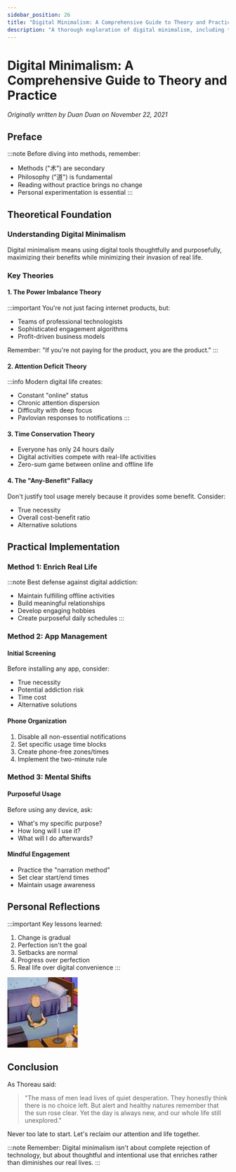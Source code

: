 ```yaml
---
sidebar_position: 26
title: "Digital Minimalism: A Comprehensive Guide to Theory and Practice"
description: "A thorough exploration of digital minimalism, including theoretical foundations, practical methods, and personal reflections on implementing a minimalist digital lifestyle"
---
```


# Digital Minimalism: A Comprehensive Guide to Theory and Practice

*Originally written by Duan Duan on November 22, 2021*

## Preface

:::note
Before diving into methods, remember:
- Methods ("术") are secondary
- Philosophy ("道") is fundamental
- Reading without practice brings no change
- Personal experimentation is essential
  :::

## Theoretical Foundation

### Understanding Digital Minimalism

Digital minimalism means using digital tools thoughtfully and purposefully, maximizing their benefits while minimizing their invasion of real life.

### Key Theories

#### 1. The Power Imbalance Theory
:::important
You're not just facing internet products, but:
- Teams of professional technologists
- Sophisticated engagement algorithms
- Profit-driven business models

Remember: "If you're not paying for the product, you are the product."
:::

#### 2. Attention Deficit Theory
:::info
Modern digital life creates:
- Constant "online" status
- Chronic attention dispersion
- Difficulty with deep focus
- Pavlovian responses to notifications
  :::

#### 3. Time Conservation Theory
- Everyone has only 24 hours daily
- Digital activities compete with real-life activities
- Zero-sum game between online and offline life

#### 4. The "Any-Benefit" Fallacy
Don't justify tool usage merely because it provides some benefit. Consider:
- True necessity
- Overall cost-benefit ratio
- Alternative solutions

## Practical Implementation

### Method 1: Enrich Real Life
:::note
Best defense against digital addiction:
- Maintain fulfilling offline activities
- Build meaningful relationships
- Develop engaging hobbies
- Create purposeful daily schedules
  :::

### Method 2: App Management

#### Initial Screening
Before installing any app, consider:
- True necessity
- Potential addiction risk
- Time cost
- Alternative solutions

#### Phone Organization
1. Disable all non-essential notifications
2. Set specific usage time blocks
3. Create phone-free zones/times
4. Implement the two-minute rule

### Method 3: Mental Shifts

#### Purposeful Usage
Before using any device, ask:
- What's my specific purpose?
- How long will I use it?
- What will I do afterwards?

#### Mindful Engagement
- Practice the "narration method"
- Set clear start/end times
- Maintain usage awareness

## Personal Reflections

:::important
Key lessons learned:
1. Change is gradual
2. Perfection isn't the goal
3. Setbacks are normal
4. Progress over perfection
5. Real life over digital convenience
   :::

![Digital Minimalism Concept](./img/digital-minimalism-guide/image_1.jpg)

## Conclusion

As Thoreau said:
>"The mass of men lead lives of quiet desperation. They honestly think there is no choice left. But alert and healthy natures remember that the sun rose clear. Yet the day is always new, and our whole life still unexplored."

Never too late to start. Let's reclaim our attention and life together.

:::note
Remember: Digital minimalism isn't about complete rejection of technology, but about thoughtful and intentional use that enriches rather than diminishes our real lives.
:::
